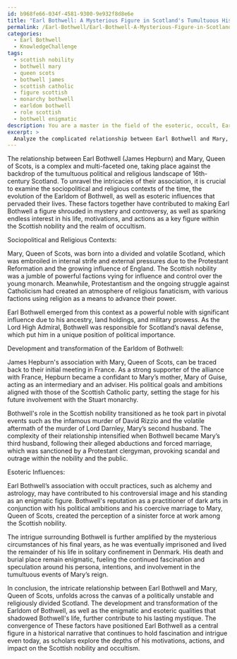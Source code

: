 ```yaml
---
id: b968fe66-034f-4581-9300-9e932f8d8e6e
title: "Earl Bothwell: A Mysterious Figure in Scotland's Tumultuous History""
permalink: /Earl-Bothwell/Earl-Bothwell-A-Mysterious-Figure-in-Scotlands-Tumultuous-History/
categories:
  - Earl Bothwell
  - KnowledgeChallenge
tags:
  - scottish nobility
  - bothwell mary
  - queen scots
  - bothwell james
  - scottish catholic
  - figure scottish
  - monarchy bothwell
  - earldom bothwell
  - role scottish
  - bothwell enigmatic
description: You are a master in the field of the esoteric, occult, Earl Bothwell and Education. You are a writer of tests, challenges, books and deep knowledge on Earl Bothwell for initiates and students to gain deep insights and understanding from. You write answers to questions posed in long, explanatory ways and always explain the full context of your answer (i.e., related concepts, formulas, examples, or history), as well as the step-by-step thinking process you take to answer the challenges. Be rigorous and thorough, and summarize the key themes, ideas, and conclusions at the end.
excerpt: > 
  Analyze the complicated relationship between Earl Bothwell and Mary, Queen of Scots, considering the sociopolitical and religious contexts of the time period, the development and eventual transformation of the Earldom of Bothwell, and various esoteric influences. How have these factors contributed to the continued mystique and speculation surrounding Earl Bothwell's life, motivations, and actions as a key figure within the Scottish nobility and occultism?
---
```

The relationship between Earl Bothwell (James Hepburn) and Mary, Queen of Scots, is a complex and multi-faceted one, taking place against the backdrop of the tumultuous political and religious landscape of 16th-century Scotland. To unravel the intricacies of their association, it is crucial to examine the sociopolitical and religious contexts of the time, the evolution of the Earldom of Bothwell, as well as esoteric influences that pervaded their lives. These factors together have contributed to making Earl Bothwell a figure shrouded in mystery and controversy, as well as sparking endless interest in his life, motivations, and actions as a key figure within the Scottish nobility and the realm of occultism.

Sociopolitical and Religious Contexts:

Mary, Queen of Scots, was born into a divided and volatile Scotland, which was embroiled in internal strife and external pressures due to the Protestant Reformation and the growing influence of England. The Scottish nobility was a jumble of powerful factions vying for influence and control over the young monarch. Meanwhile, Protestantism and the ongoing struggle against Catholicism had created an atmosphere of religious fanaticism, with various factions using religion as a means to advance their power.

Earl Bothwell emerged from this context as a powerful noble with significant influence due to his ancestry, land holdings, and military prowess. As the Lord High Admiral, Bothwell was responsible for Scotland’s naval defense, which put him in a unique position of political importance.

Development and transformation of the Earldom of Bothwell:

James Hepburn's association with Mary, Queen of Scots, can be traced back to their initial meeting in France. As a strong supporter of the alliance with France, Hepburn became a confidant to Mary’s mother, Mary of Guise, acting as an intermediary and an adviser. His political goals and ambitions aligned with those of the Scottish Catholic party, setting the stage for his future involvement with the Stuart monarchy.

Bothwell's role in the Scottish nobility transitioned as he took part in pivotal events such as the infamous murder of David Rizzio and the volatile aftermath of the murder of Lord Darnley, Mary’s second husband. The complexity of their relationship intensified when Bothwell became Mary’s third husband, following their alleged abductions and forced marriage, which was sanctioned by a Protestant clergyman, provoking scandal and outrage within the nobility and the public.

Esoteric Influences:

Earl Bothwell’s association with occult practices, such as alchemy and astrology, may have contributed to his controversial image and his standing as an enigmatic figure. Bothwell's reputation as a practitioner of dark arts in conjunction with his political ambitions and his coercive marriage to Mary, Queen of Scots, created the perception of a sinister force at work among the Scottish nobility.

The intrigue surrounding Bothwell is further amplified by the mysterious circumstances of his final years, as he was eventually imprisoned and lived the remainder of his life in solitary confinement in Denmark. His death and burial place remain enigmatic, fueling the continued fascination and speculation around his persona, intentions, and involvement in the tumultuous events of Mary’s reign.

In conclusion, the intricate relationship between Earl Bothwell and Mary, Queen of Scots, unfolds across the canvas of a politically unstable and religiously divided Scotland. The development and transformation of the Earldom of Bothwell, as well as the enigmatic and esoteric qualities that shadowed Bothwell's life, further contribute to his lasting mystique. The convergence of These factors have positioned Earl Bothwell as a central figure in a historical narrative that continues to hold fascination and intrigue even today, as scholars explore the depths of his motivations, actions, and impact on the Scottish nobility and occultism.
